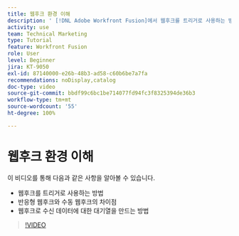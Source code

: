 ```yaml
---
title: 웹후크 환경 이해
description: ' [!DNL Adobe Workfront Fusion]에서 웹후크를 트리거로 사용하는 방법과 웹후크로 수신 데이터에 대한 대기열을 만드는 방법을 알아봅니다.'
activity: use
team: Technical Marketing
type: Tutorial
feature: Workfront Fusion
role: User
level: Beginner
jira: KT-9050
exl-id: 87140000-e26b-48b3-ad58-c60b6be7a7fa
recommendations: noDisplay,catalog
doc-type: video
source-git-commit: bbdf99c6bc1be714077fd94fc3f8325394de36b3
workflow-type: tm+mt
source-wordcount: '55'
ht-degree: 100%

---
```


# 웹후크 환경 이해

이 비디오를 통해 다음과 같은 사항을 알아볼 수 있습니다.

* 웹후크를 트리거로 사용하는 방법
* 반응형 웹후크와 수동 웹후크의 차이점
* 웹후크로 수신 데이터에 대한 대기열을 만드는 방법

>[!VIDEO](https://video.tv.adobe.com/v/3417942/?quality=12&learn=on&enablevpops=1&captions=kor)
